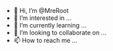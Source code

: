 - 👋 Hi, I’m @MreRoot
- 👀 I’m interested in ...
- 🌱 I’m currently learning ...
- 💞️ I’m looking to collaborate on ...
- 📫 How to reach me ...

<!---
MreRoot/MreRoot is a ✨ special ✨ repository because its `README.md` (this file) appears on your GitHub profile.
You can click the Preview link to take a look at your changes.
--->
